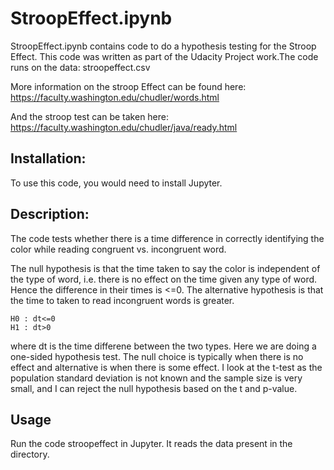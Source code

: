 # StroopEffect.ipynb

StroopEffect.ipynb contains code to do a hypothesis testing for the Stroop Effect.
This code was written as part of the Udacity Project work.The code runs on the data: 
stroopeffect.csv 

More information on the stroop Effect can be found here:
https://faculty.washington.edu/chudler/words.html

And the stroop test can be taken here:
https://faculty.washington.edu/chudler/java/ready.html

## Installation: 
To use this code, you would need to install Jupyter.

## Description:
The code tests whether there is a time difference in correctly identifying the color while reading congruent vs. incongruent word.

The null hypothesis is that the time taken to say the color is independent of the type of word, i.e. there is no effect on the time given any type of word. Hence the difference in their times is <=0. The alternative hypothesis is that the time to taken to read incongruent words is greater.

    H0 : dt<=0
    H1 : dt>0 

where dt is the time differene between the two types. Here we are doing a one-sided hypothesis test. The null choice is typically when there is no effect and alternative is when there is some effect. I look at the t-test as the population standard deviation is not known and the sample size is very small, and I can reject the null hypothesis based on the t and p-value.

## Usage
Run the code stroopeffect in Jupyter. It reads the data present in the directory.
